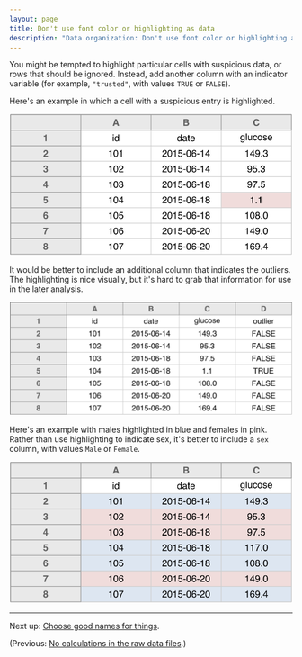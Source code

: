 ```yaml
---
layout: page
title: Don't use font color or highlighting as data
description: "Data organization: Don't use font color or highlighting as data."
---
```




You might be tempted to highlight particular cells with suspicious
data, or rows that should be ignored. Instead, add another column
with an indicator variable (for example, `"trusted"`, with values
`TRUE` or `FALSE`).

Here's an example in which a cell with a suspicious entry is highlighted.

![plot of chunk highlight_outlier](Figs/no_highlighting-highlight_outlier-1.svg) 

It would be better to include an additional column that indicates
the outliers. The highlighting is nice visually, but it's hard to grab
that information for use in the later analysis.

![plot of chunk outlier_column](Figs/no_highlighting-outlier_column-1.svg) 

Here's an example with males highlighted in blue and females in
pink. Rather than use highlighting to indicate sex, it's better to
include a `sex` column, with values `Male` or `Female`.

![plot of chunk highlight_sex](Figs/no_highlighting-highlight_sex-1.svg) 

---

Next up: [Choose good names for things](names.html).

(Previous: [No calculations in the raw data files](no_calculations.html).)
